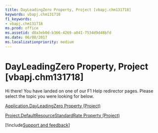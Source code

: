 ```yaml
---
title: DayLeadingZero Property, Project [vbapj.chm131718]
keywords: vbapj.chm131718
f1_keywords:
- vbapj.chm131718
ms.prod: office
ms.assetid: d8a3eb0d-b366-4269-a841-7534d9d48bfd
ms.date: 06/08/2017
ms.localizationpriority: medium
---
```



# DayLeadingZero Property, Project [vbapj.chm131718]

Hi there! You have landed on one of our F1 Help redirector pages. Please select the topic you were looking for below.

[Application.DayLeadingZero Property (Project)](https://msdn.microsoft.com/library/63220c29-6f41-7a32-22bd-0afe49fef5c3%28Office.15%29.aspx)

[Project.DefaultResourceStandardRate Property (Project)](https://msdn.microsoft.com/library/39c5fc04-5710-2a6b-38af-cfc547f3c970%28Office.15%29.aspx)

[!include[Support and feedback](~/includes/feedback-boilerplate.md)]
